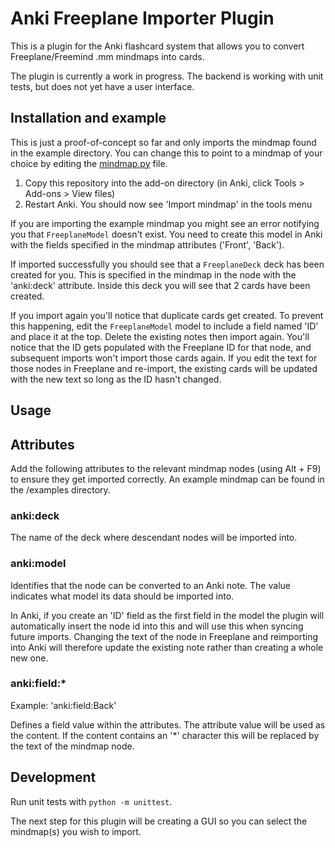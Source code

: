 # Anki Freeplane Importer Plugin

This is a plugin for the Anki flashcard system that allows you to convert Freeplane/Freemind .mm mindmaps into cards.

The plugin is currently a work in progress. The backend is working with unit tests, but does not yet have a user interface.

## Installation and example

This is just a proof-of-concept so far and only imports the mindmap found in the example directory. You can change this to point to a mindmap of your choice by editing the [mindmap.py](mindmap.py) file.

1. Copy this repository into the add-on directory (in Anki, click Tools > Add-ons > View files)
2. Restart Anki. You should now see 'Import mindmap' in the tools menu

If you are importing the example mindmap you might see an error notifying you that `FreeplaneModel` doesn't exist. You need to create this model in Anki with the fields specified in the mindmap attributes ('Front', 'Back').

If imported successfully you should see that a `FreeplaneDeck` deck has been created for you. This is specified in the mindmap in the node with the 'anki:deck' attribute. Inside this deck you will see that 2 cards have been created.

If you import again you'll notice that duplicate cards get created. To prevent this happening, edit the `FreeplaneModel` model to include a field named 'ID' and place it at the top. Delete the existing notes then import again. You'll notice that the ID gets populated with the Freeplane ID for that node, and subsequent imports won't import those cards again. If you edit the text for those nodes in Freeplane and re-import, the existing cards will be updated with the new text so long as the ID hasn't changed.

## Usage

## Attributes

Add the following attributes to the relevant mindmap nodes (using Alt + F9) to ensure they get imported correctly. An example mindmap can be found in the /examples directory.

### anki:deck

The name of the deck where descendant nodes will be imported into.

### anki:model

Identifies that the node can be converted to an Anki note. The value indicates what model its data should be imported into.

In Anki, if you create an 'ID' field as the first field in the model the plugin will automatically insert the node id into this and will use this when syncing future imports. Changing the text of the node in Freeplane and reimporting into Anki will therefore update the existing note rather than creating a whole new one.

### anki:field:\*

Example: 'anki:field:Back'

Defines a field value within the attributes. The attribute value will be used as the content. If the content contains an '\*' character this will be replaced by the text of the mindmap node.

## Development

Run unit tests with `python -m unittest`.

The next step for this plugin will be creating a GUI so you can select the mindmap(s) you wish to import.

